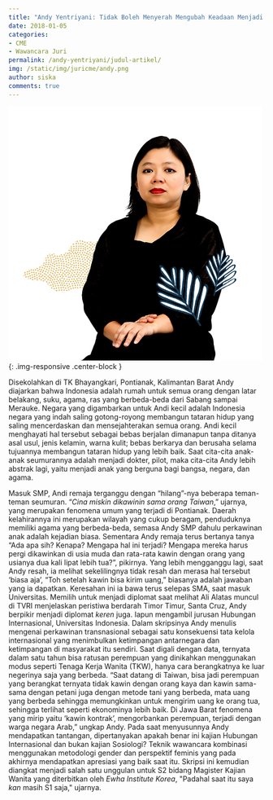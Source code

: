 ```yaml
---
title: "Andy Yentriyani: Tidak Boleh Menyerah Mengubah Keadaan Menjadi Lebih Indah"
date: 2018-01-05
categories:
- CME
- Wawancara Juri
permalink: /andy-yentriyani/judul-artikel/
img: /static/img/juricme/andy.png
author: siska
comments: true
---
```



![andy yentriyani](/static/img/juricme/andy.png "andy"){: .img-responsive .center-block }

Disekolahkan di TK Bhayangkari, Pontianak, Kalimantan Barat Andy diajarkan bahwa Indonesia adalah rumah untuk semua orang dengan latar belakang, suku, agama, ras yang berbeda-beda dari Sabang sampai Merauke. Negara yang digambarkan untuk Andi kecil adalah Indonesia negara yang indah saling gotong-royong membangun tataran hidup yang saling mencerdaskan dan mensejahterakan semua orang. Andi kecil menghayati hal tersebut sebagai bebas berjalan dimanapun tanpa ditanya asal usul, jenis kelamin, warna kulit; bebas berkarya dan berusaha selama tujuannya membangun tataran hidup yang lebih baik. Saat cita-cita anak-anak seumurannya adalah menjadi dokter, pilot, maka cita-cita Andy lebih abstrak lagi, yaitu menjadi anak yang berguna bagi bangsa, negara, dan agama.

Masuk SMP, Andi remaja terganggu dengan “hilang”-nya beberapa teman-teman seumuran. “*Cina miskin dikawinin sama orang Taiwan*,” ujarnya, yang merupakan fenomena umum yang terjadi di Pontianak. Daerah kelahirannya ini merupakan wilayah yang cukup beragam, penduduknya memiliki agama yang berbeda-beda, semasa Andy SMP dahulu perkawinan anak adalah kejadian biasa. Sementara Andy remaja terus bertanya tanya “Ada apa sih? Kenapa? Mengapa hal ini terjadi? Mengapa mereka harus pergi dikawinkan di usia muda dan rata-rata kawin dengan orang yang usianya dua kali lipat lebih tua?”, pikirnya. Yang lebih mengganggu lagi, saat Andy resah, ia melihat sekelilingnya tidak resah dan merasa hal tersebut ‘biasa aja’, “Toh setelah kawin bisa kirim uang,” biasanya adalah jawaban yang ia dapatkan. Keresahan ini ia bawa terus selepas SMA, saat masuk Universitas. Memilih untuk menjadi diplomat saat melihat Ali Alatas muncul di TVRI menjelaskan peristiwa berdarah Timor Timur, Santa Cruz, Andy berpikir menjadi diplomat *keren* juga. Iapun mengambil jurusan Hubungan Internasional, Universitas Indonesia. Dalam skripsinya Andy menulis mengenai perkawinan transnasional sebagai satu konsekuensi tata kelola internasional yang menimbulkan ketimpangan antarnegara dan ketimpangan di masyarakat itu sendiri. Saat digali dengan data, ternyata dalam satu tahun bisa ratusan perempuan yang dinikahkan menggunakan modus seperti Tenaga Kerja Wanita (TKW), hanya cara berangkatnya ke luar negerinya saja yang berbeda. “Saat datang di Taiwan, bisa jadi perempuan yang berangkat ternyata tidak kawin dengan orang kaya dan kawin sama-sama dengan petani juga dengan metode tani yang berbeda, mata uang yang berbeda sehingga memungkinkan untuk mengirim uang ke orang tua, sehingga terlihat seperti ekonominya lebih baik. Di Jawa Barat fenomena yang mirip yaitu ‘kawin kontrak’, mengorbankan perempuan, terjadi dengan warga negara Arab,” ungkap Andy. Pada saat menyusunnya Andy mendapatkan tantangan, dipertanyakan apakah benar ini kajian Hubungan Internasional dan bukan kajian Sosiologi? Teknik wawancara kombinasi menggunakan metodologi gender dan perspektif feminis yang pada akhirnya mendapatkan apresiasi yang baik saat itu. Skripsi ini kemudian diangkat menjadi salah satu unggulan untuk S2 bidang Magister Kajian Wanita yang diterbitkan oleh *Ewha Institute Korea*, "Padahal saat itu saya *kan* masih S1 saja," ujarnya.
